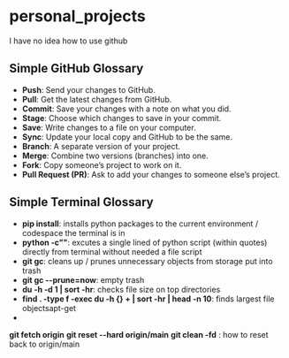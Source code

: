 # personal_projects
I have no idea how to use github

## Simple GitHub Glossary

- **Push**: Send your changes to GitHub.
- **Pull**: Get the latest changes from GitHub.
- **Commit**: Save your changes with a note on what you did.
- **Stage**: Choose which changes to save in your commit.
- **Save**: Write changes to a file on your computer.
- **Sync**: Update your local copy and GitHub to be the same.
- **Branch**: A separate version of your project.
- **Merge**: Combine two versions (branches) into one.
- **Fork**: Copy someone’s project to work on it.
- **Pull Request (PR)**: Ask to add your changes to someone else’s project.

## Simple Terminal Glossary

- **pip install**: installs python packages to the current environment / codespace the terminal is in
- **python -c""**: excutes a single lined of python script (within quotes) directly from terminal without needed a file script
- **git gc**: cleans up / prunes unnecessary objects from storage put into trash
- **git gc --prune=now**: empty trash
- **du -h -d 1 | sort -hr**: checks file size on top directories
- **find . -type f -exec du -h {} + | sort -hr | head -n 10**: finds largest file objectsapt-get
- 
**git fetch origin**
**git reset --hard origin/main**
**git clean -fd** : how to reset back to origin/main